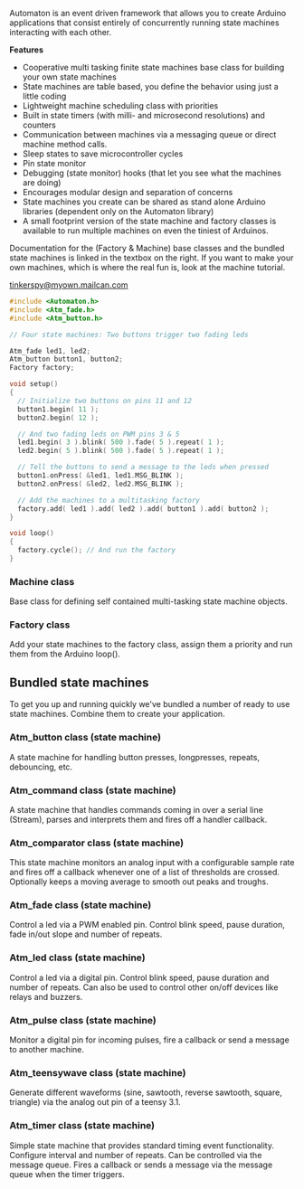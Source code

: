 
Automaton is an event driven framework that allows you to create Arduino applications that consist entirely of concurrently running state machines interacting with each other. 

**Features**
- Cooperative multi tasking finite state machines base class for building your own state machines 
- State machines are table based, you define the behavior using just a little coding
- Lightweight machine scheduling class with priorities 
- Built in state timers (with milli- and microsecond resolutions) and counters
- Communication between machines via a messaging queue or direct machine method calls.
- Sleep states to save microcontroller cycles
- Pin state monitor
- Debugging (state monitor) hooks (that let you see what the machines are doing)
- Encourages modular design and separation of concerns
- State machines you create can be shared as stand alone Arduino libraries (dependent only on the Automaton library)
- A small footprint version of the state machine and factory classes is available to run multiple machines on even the tiniest of Arduinos.

Documentation for the (Factory & Machine) base classes and the bundled state machines is linked in the textbox on the right. If you want to make your own machines, which is where the real fun is, look at the machine tutorial.

<tinkerspy@myown.mailcan.com>

```c++
#include <Automaton.h>
#include <Atm_fade.h>
#include <Atm_button.h>

// Four state machines: Two buttons trigger two fading leds

Atm_fade led1, led2;
Atm_button button1, button2;
Factory factory;

void setup() 
{
  // Initialize two buttons on pins 11 and 12
  button1.begin( 11 );
  button2.begin( 12 );

  // And two fading leds on PWM pins 3 & 5 
  led1.begin( 3 ).blink( 500 ).fade( 5 ).repeat( 1 );
  led2.begin( 5 ).blink( 500 ).fade( 5 ).repeat( 1 );

  // Tell the buttons to send a message to the leds when pressed
  button1.onPress( &led1, led1.MSG_BLINK );    
  button2.onPress( &led2, led2.MSG_BLINK );    

  // Add the machines to a multitasking factory
  factory.add( led1 ).add( led2 ).add( button1 ).add( button2 );
}

void loop() 
{
  factory.cycle(); // And run the factory
}
```

### Machine class ###

Base class for defining self contained multi-tasking state machine objects.

### Factory class ###

Add your state machines to the factory class, assign them a priority and run them from the Arduino loop().

## Bundled state machines ##

To get you up and running quickly we've bundled a number of ready to use state machines. Combine them to create your application.

### Atm_button class (state machine) ###

A state machine for handling button presses, longpresses, repeats, debouncing, etc.

### Atm_command class (state machine) ###

A state machine that handles commands coming in over a serial line (Stream), parses and interprets them and fires off a handler callback.

### Atm_comparator class (state machine) ###

This state machine monitors an analog input with a configurable sample rate and fires off a callback whenever one of a list of thresholds are crossed. Optionally keeps a moving average to smooth out peaks and troughs.

### Atm_fade class (state machine) ###

Control a led via a PWM enabled pin. Control blink speed, pause duration, fade in/out slope and number of repeats.

### Atm_led class (state machine) ###

Control a led via a digital pin. Control blink speed, pause duration and number of repeats. Can also be used to control other on/off devices like relays and buzzers.

### Atm_pulse class (state machine) ###

Monitor a digital pin for incoming pulses, fire a callback or send a message to another machine.

### Atm_teensywave class (state machine) ###

Generate different waveforms (sine, sawtooth, reverse sawtooth, square, triangle) via the analog out pin of a teensy 3.1. 

### Atm_timer class (state machine) ###

Simple state machine that provides standard timing event functionality. Configure interval and number of repeats. Can be controlled via the message queue. Fires a callback or sends a message via the message queue when the timer triggers.


